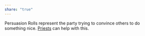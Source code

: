 ```yaml
---
share: "true"
---
```



Persuasion Rolls represent the party trying to convince others to do something nice. [Priests](./Priests.md) can help with this.